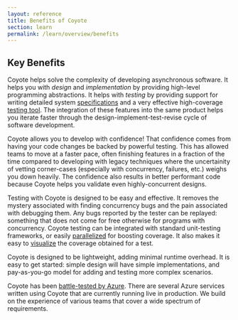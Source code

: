 ```yaml
---
layout: reference
title: Benefits of Coyote
section: learn
permalink: /learn/overview/benefits
---
```


## Key Benefits

Coyote helps solve the complexity of developing asynchronous software. It helps you with _design_ and _implementation_ by
providing high-level programming abstractions. It helps with _testing_ by providing support for writing detailed system 
[specifications](../specifications/overview) and a very effective high-coverage [testing tool](../tools/testing). 
The integration of these features into the same product helps you iterate faster
through the design-implement-test-revise cycle of software development. 

Coyote allows you to develop with confidence! That confidence comes from having your code changes be backed by powerful testing. This has allowed
teams to move at a faster pace, often finishing features in a fraction of the time compared to developing with legacy techniques where
the uncertainity of vetting corner-cases (especially with concurrency, failures, etc.) weighs you down heavily. The confidence also results in 
better performant code because Coyote helps you validate even highly-concurrent designs.

Testing with Coyote is designed to be easy and effective. It removes the mystery associated with finding concurrency bugs and the pain associated 
with debugging them.
Any bugs reported by the tester can be replayed: something that does not come
for free otherwise for programs with concurrency. Coyote testing can be integrated with standard unit-testing frameworks, or easily 
[parallelized](../tools/distributed-testing) for boosting coverage. It also makes it easy to [visualize](../tools/coverage) 
the coverage obtained for a test. 

Coyote is designed to be lightweight, adding minimal runtime overhead. It is easy to get started: simple design will have simple implementations,
and pay-as-you-go model for adding and testing more complex scenarios. 

Coyote has been [battle-tested by Azure](../../case-studies/azure-batch-service). There are several Azure services 
written using Coyote that are currently running live in production. We build on the experience of various teams that cover
a wide spectrum of requirements. 


